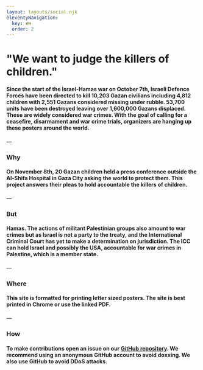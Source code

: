 ```yaml
---
layout: layouts/social.njk
eleventyNavigation:
  key: 👪
  order: 2
---
```

# "We want to judge the killers of children."

#### Since the start of the Israel-Hamas war on October 7th, Israeli Defence Forces have been directed to kill 10,203 Gazan civilians including 4,812 children with 2,551 Gazans considered missing under rubble. 53,700 units have been destroyed leaving over 1,600,000 Gazans displaced. These are widely considered war crimes. With the goal of calling for a ceasefire, disarmament and war crime trials, organizers are hanging up these posters around the world.

—

### Why

#### On November 8th, 20 Gazan children held a press conference outside the Al-Shifa Hospital in Gaza City asking the world to protect them. This project answers their pleas to hold accountable the killers of children.

—

### But

#### Hamas. The actions of militant Palestinian groups also amount to war crimes but as Israel is not a party to the treaty, and the International Criminal Court has yet to make a determination on jurisdiction. The ICC can hold Israel and possibly the USA, accountable for war crimes in Palestine, which is a member state.

—

### Where

#### This site is formatted for printing letter sized posters. The site is best printed in Chrome or use the linked PDF.

—

### How

#### To make contributions open an issue on our [GitHub repository](https://github.com/warcrimesinpalestine/warcrimesinpalestine.github.io). We recommend using an anonymous GitHub account to avoid doxxing. We also use GitHub to avoid DDoS attacks.
